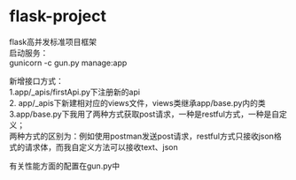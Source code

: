 # flask-project
flask高并发标准项目框架  
启动服务：  
gunicorn -c gun.py manage:app  

新增接口方式：  
1.app/_apis/firstApi.py下注册新的api  
2. app/_apis下新建相对应的views文件，views类继承app/base.py内的类  
3.app/base.py下我用了两种方式获取post请求，一种是restful方式，一种是自定义；  
  两种方式的区别为：例如使用postman发送post请求，restful方式只接收json格式的请求体，而我自定义方法可以接收text、json

有关性能方面的配置在gun.py中
